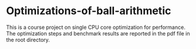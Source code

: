 # Optimizations-of-ball-arithmetic

This is a course project on single CPU core optimization for performance. The optimization steps and benchmark results are reported in the pdf file in the root directory.
